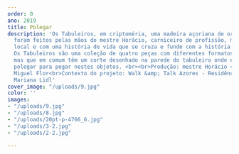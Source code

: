 ```yaml
---
order: 0
ano: 2019
title: Polegar
description: 'Os Tabuleiros, em criptoméria, uma madeira açoriana de origem nipónica,
  foram feitos pelas mãos do mestre Horácio, carniceiro de profissão, mestre no artesanato
  local e com uma história de vida que se cruza e funde com a história dos Açores.
  Os Tabuleiros são uma coleção de quatro peças com diferentes formatos e dimensões,
  mas que em comum têm um corte desenhado na parede do tabuleiro onde encaixa o dedo
  polegar para pegar nestes objetos. <br><br>Produção: mestre Horácio <br>Curadoria:
  Miguel Flor<br>Contexto do projeto: Walk &amp; Talk Azores - Residências RARA<br>Fotografias:
  Mariana Lidl'
cover_image: "/uploads/9.jpg"
color: ''
images:
- "/uploads/9.jpg"
- "/uploads/8.jpg"
- "/uploads/20pt-p-4766_6.jpg"
- "/uploads/3-2.jpg"
- "/uploads/2-2.jpg"

---
```

